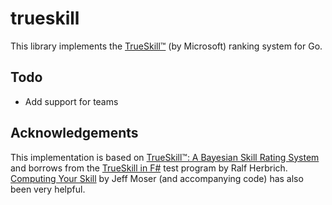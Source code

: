 # trueskill

This library implements the [TrueSkill™](http://research.microsoft.com/en-us/projects/trueskill/) (by Microsoft) ranking system for Go.

## Todo

* Add support for teams

## Acknowledgements

This implementation is based on [TrueSkill™: A Bayesian Skill Rating System](http://research.microsoft.com/apps/pubs/default.aspx?id=67956) and borrows from the [TrueSkill in F#](http://blogs.technet.com/b/apg/archive/2008/06/16/trueskill-in-f.aspx) test program by Ralf Herbrich. [Computing Your Skill](http://www.moserware.com/2010/03/computing-your-skill.html) by Jeff Moser (and accompanying code) has also been very helpful.
